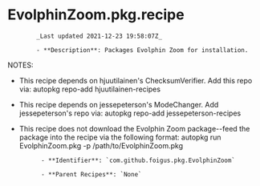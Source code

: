 # EvolphinZoom.pkg.recipe

            _Last updated 2021-12-23 19:58:07Z_

            - **Description**: Packages Evolphin Zoom for installation.

NOTES:
- This recipe depends on hjuutilainen's ChecksumVerifier.  Add this repo via:
autopkg repo-add hjuutilainen-recipes

- This recipe depends on jessepeterson's ModeChanger.  Add jessepeterson's repo via:
autopkg repo-add jessepeterson-recipes

- This recipe does not download the Evolphin Zoom package--feed the package into the recipe via the following format:
autopkg run EvolphinZoom.pkg -p /path/to/EvolphinZoom.pkg

            - **Identifier**: `com.github.foigus.pkg.EvolphinZoom`

            - **Parent Recipes**: `None`